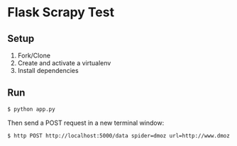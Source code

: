 # Flask Scrapy Test

## Setup

1. Fork/Clone
1. Create and activate a virtualenv
1. Install dependencies

## Run

```sh
$ python app.py
```

Then send a POST request in a new terminal window:

```sh
$ http POST http://localhost:5000/data spider=dmoz url=http://www.dmoz.org/Computers/Programming/Languages/Python/Books/
```
